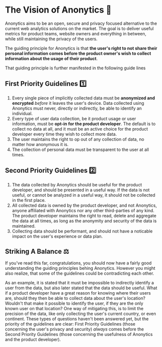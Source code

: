# The Vision of Anonytics 🔭

Anonytics aims to be an open, secure and privacy focused alternative to the current web analytics solutions on the market. The goal is to deliver useful metrics for product teams, website owners and everything in between, while still maintaining the privacy of the users.

The guiding principle for Anonytics is that **the user's right to not share their personal information comes before the product owner's wish to collect information about the usage of their product**.

That guiding principle is further manifested in the following guide lines

## First Priority Guidelines 1️⃣

1. Every single piece of implicitly collected data must be **anonymized and encrypted** _before_ it leaves the user's device. Data collected using Anonytics must never, directly or indirectly, be able to identify an individual.
2. Every type of user data collection, be it product usage or user information, must be **opt-in for the product developer**. The default is to collect no data at all, and it must be an active choice for the product developer every time they wish to collect more data.
3. The user maintains the right to op out of any collection of data, no matter how anonymous it is.
4. The collection of personal data must be transparent to the user at all times.

## Second Priority Guidelines 2️⃣

1. The data collected by Anonytics should be useful for the product developer, and should be presented in a useful way. If the data is not useful, or cannot be analyzed in a useful way, it should not be collected in the first place.
2. All collected data is owned by the product developer, and not Anonytics, anyone affiliated with Anonytics nor any other third-parties of any kind. The product developer maintains the right to read, delete and aggregate the data at all times, as long as the anonymity and security of the data is maintained.
3. Collecting data should be performant, and should not have a noticable impact on the user's experience or data plan.

## Striking A Balance ⚖️

If you've read this far, congratulations, you should now have a fairly good understanding the guiding principles behing Anonytics. However you might also realize, that some of the guidelines could be contradicting each other.

As an example, it is stated that it must be impossible to indirectly identify a user from the data, but also later stated that the data should be useful. What if a product developer have a great reason for knowing where their users are, should they then be able to collect data about the user's location? Wouldn't that make it possible to identify the user, if they are the only known user on that location? One way of mitigating this, is to limit the precision of the data, like only collecting the user's current country, or even continent. These types of questions haven't been answered yet, but the priority of the guidelines are clear: First Priority Guidelines (those concerning the user's privacy and security) _always_ comes before the Second Priority Guidelines (those concerning the usefulness of Anonytics and the product developer).
